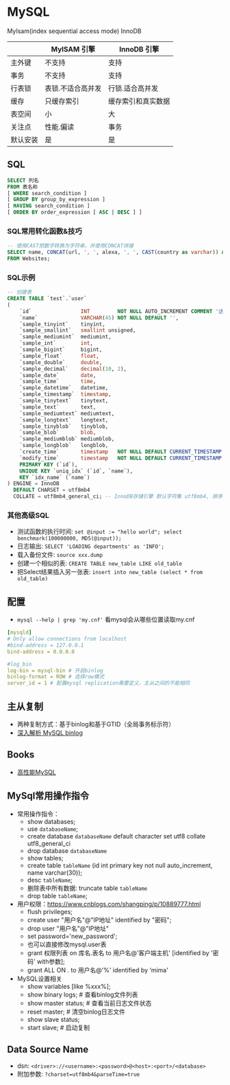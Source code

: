 # MySQL

MyIsam(index sequential access mode)
InnoDB

|          | MyISAM 引擎       | InnoDB 引擎        |
| -------- | ----------------- | ------------------ |
| 主外键   | 不支持            | 支持               |
| 事务     | 不支持            | 支持               |
| 行表锁   | 表锁.不适合高并发 | 行锁.适合高并发    |
| 缓存     | 只缓存索引        | 缓存索引和真实数据 |
| 表空间   | 小                | 大                 |
| 关注点   | 性能.偏读         | 事务               |
| 默认安装 | 是                | 是                 |

## SQL

```sql
SELECT 列名
FROM 表名称
[ WHERE search_condition ] 
[ GROUP BY group_by_expression ] 
[ HAVING search_condition ] 
[ ORDER BY order_expression [ ASC | DESC ] ]
```

### SQL常用转化函数&技巧
```sql
-- 使用CAST把数字转换为字符串，并使用CONCAT拼接
SELECT name, CONCAT(url, ', ', alexa, ', ', CAST(country as varchar)) AS site_info
FROM Websites;
```

### SQL示例
```sql
-- 创建表
CREATE TABLE `test`.`user`
(                                                                                                                      -- 数据库名.表名
    `id`                INT         NOT NULL AUTO_INCREMENT COMMENT '这是一个主键',                                    -- 自增, 主键, 不能为null, 注释
    `name`              VARCHAR(45) NOT NULL DEFAULT '',                                                               -- 长度45, 不能为null, 默认值为空
    `sample_tinyint`    tinyint,                                                                                       -- tinyint类型, 可以为null, -128~127
    `sample_smallint`   smallint unsigned,                                                                             -- smallint类型, 可以为null, 0~65535
    `sample_mediumint`  mediumint,                                                                                     -- mediumint类型, 可以为null, -8388608~8388607
    `sample_int`        int,                                                                                           -- int类型, 可以为null, -2147483648~2147483647
    `sample_bigint`     bigint,                                                                                        -- bigint类型, 可以为null, -9223372036854775808~9223372036854775807
    `sample_float`      float,                                                                                         -- float类型, 可以为null, 1.175494351e-38~3.402823466e+38
    `sample_double`     double,                                                                                        -- double类型, 可以为null, 2.2250738585072014e-308~1.7976931348623157e+308
    `sample_decimal`    decimal(10, 2),                                                                                -- decimal类型, 可以为null, 10位数字, 2位小数
    `sample_date`       date,                                                                                          -- date类型, 可以为null, 日期
    `sample_time`       time,                                                                                          -- time类型, 可以为null, 时间
    `sample_datetime`   datetime,                                                                                      -- datetime类型, 可以为null, 日期时间
    `sample_timestamp`  timestamp,                                                                                     -- timestamp类型, 可以为null, 时间戳
    `sample_tinytext`   tinytext,                                                                                      -- tinytext类型, 可以为null, 长度255
    `sample_text`       text,                                                                                          -- text类型, 可以为null, 长度65535
    `sample_mediumtext` mediumtext,                                                                                    -- mediumtext类型, 可以为null, 长度16777215
    `sample_longtext`   longtext,                                                                                      -- longtext类型, 可以为null, 长度4294967295
    `sample_tinyblob`   tinyblob,                                                                                      -- tinyblob类型, 可以为null, 长度255
    `sample_blob`       blob,                                                                                          -- blob类型, 可以为null, 长度65535
    `sample_mediumblob` mediumblob,                                                                                    -- mediumblob类型, 可以为null, 长度16777215
    `sample_longblob`   longblob,                                                                                      -- longblob类型, 可以为null, 长度4294967295
    `create_time`       timestamp   NOT NULL DEFAULT CURRENT_TIMESTAMP COMMENT '创建时间',                             -- 创建时间, 不能为null, 默认值为当前时间
    `modify_time`       timestamp   NOT NULL DEFAULT CURRENT_TIMESTAMP ON UPDATE CURRENT_TIMESTAMP COMMENT '更新时间', -- 更新时间, 不能为null, 默认值为当前时间, 更新时自动更新
    PRIMARY KEY (`id`),                                                                                                -- 主键, 正式设置
    UNIQUE KEY `uniq_idx` (`id`, `name`),                                                                              -- 唯一索引, 可以有多个, 但是不能有重复的, 一般用于唯一性校验, 例如手机号, 邮箱等
    KEY `idx_name` (`name`)                                                                                            -- 普通索引, 可以有多个, 但是不能有重复的, 一般用于查询, 例如姓名, 地址等
) ENGINE = InnoDB
  DEFAULT CHARSET = utf8mb4
  COLLATE = utf8mb4_general_ci; -- InnoDB存储引擎 默认字符集 utf8mb4, 排序规则utf8mb4_general_ci
```

### 其他高级SQL

- 测试函数的执行时间: `set @input := "hello world"; select benchmark(100000000, MD5(@input));`
- 日志输出: `SELECT 'LOADING departments' as 'INFO';`
- 载入备份文件: `source xxx.dump `
- 创建一个相似的表: `CREATE TABLE new_table LIKE old_table`
- 把Select结果插入另一张表: `insert into new_table (select * from old_table)`

## 配置

- `mysql --help | grep 'my.cnf'` 看mysql会从哪些位置读取my.cnf

```yaml
[mysqld]
# Only allow connections from localhost
#bind-address = 127.0.0.1
bind-address = 0.0.0.0

#log_bin
log-bin = mysql-bin # 开启binlog
binlog-format = ROW # 选择row模式
server_id = 1 # 配置mysql replication需要定义，主从之间的不能相同
```

## 主从复制

- 两种复制方式：基于binlog和基于GTID（全局事务标示符）
- [深入解析 MySQL binlog](https://zhuanlan.zhihu.com/p/33504555)

## Books

- [高性能MySQL](../readingnotes/高性能MySQL.md)

## MySql常用操作指令

- 常用操作指令：
  - show databases;
  - use `databaseName`;
  - create database `databaseName` default character set utf8 collate utf8_general_ci
  - drop database `databaseName`
  - show tables;
  - create table `tableName` (id int primary key not null auto_increment, name varchar(30));
  - desc `tableName`;
  - 删除表中所有数据: truncate table `tableName`
  - drop table `tableName`;
- 用户权限：<https://www.cnblogs.com/shangping/p/10889777.html>
  - flush privileges;
  - create user "用户名"@"IP地址" identified by "密码";
  - drop user "用户名"@"IP地址"
  - set password='new_password';
  - 也可以直接修改mysql.user表
  - grant 权限列表  on 库名.表名 to 用户名@'客户端主机'  [identified by '密码'  with参数];
  - grant ALL ON *.* to 用户名@'%' identified by ‘mima' 
- MySQL设置相关
  - show variables [like %xxx%];
  - show binary logs; # 查看binlog文件列表
  - show master status; # 查看当前日志文件状态
  - reset master; # 清空binlog日志文件
  - show slave status;
  - start slave;  # 启动复制

## Data Source Name

- dsn: `<driver>://<username>:<password>@<host>:<port>/<database>`
- 附加参数: `?charset=utf8mb4&parseTime=true`